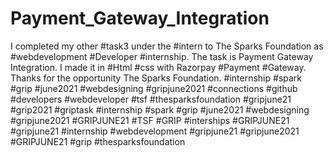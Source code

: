 # Payment_Gateway_Integration
 I completed my other #task3 under the #intern to The Sparks Foundation as #webdevelopment #Developer #internship. The task is Payment Gateway Integration. I made it in #Html #css with Razorpay #Payment #Gateway. Thanks for the opportunity The Sparks Foundation. #internship #spark #grip #june2021 #webdesigning #gripjune2021 #connections #github #developers #webdeveloper #tsf #thesparksfoundation #gripjune21 #grip2021 #griptask #internship #spark #grip #june2021 #webdesigning #gripjune2021 #GRIPJUNE21 #TSF #GRIP #interships #GRIPJUNE21 #gripjune21 #internship #webdevelopment #gripjune21 #gripjune2021 #GRIPJUNE21 #grip #thesparksfoundation

